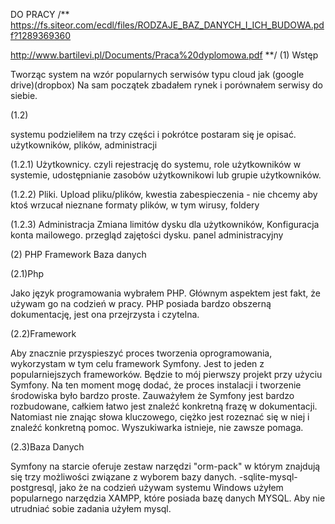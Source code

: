 DO PRACY
/** 
https://fs.siteor.com/ecdl/files/RODZAJE_BAZ_DANYCH_I_ICH_BUDOWA.pdf?1289369360

http://www.bartilevi.pl/Documents/Praca%20dyplomowa.pdf
**/
(1) Wstęp

Tworząc system na wzór popularnych serwisów typu cloud jak (google drive)(dropbox) Na sam początek zbadałem rynek i porównałem serwisy do siebie.

(1.2)

systemu podzieliłem na trzy części i pokrótce postaram się je opisać.
użytkowników, plików, administracji

(1.2.1)
	Użytkownicy.
	czyli rejestrację do systemu,
	role użytkowników w systemie,
	udostępnianie zasobów użytkownikowi lub grupie użytkowników.

(1.2.2)
	Pliki.
	Upload pliku/plików,
	kwestia zabespieczenia - nie chcemy aby ktoś wrzucał nieznane formaty plików, w tym wirusy,
	foldery
	
(1.2.3)
	Administracja
	Zmiana limitów dysku dla użytkowników,
	Konfiguracja konta mailowego.
	przegląd zajętości dysku.
	panel administracyjny
	
(2) PHP Framework Baza danych

(2.1)Php

Jako język programowania wybrałem PHP. Głównym aspektem jest fakt, że używam go na codzień w pracy. PHP posiada bardzo obszerną dokumentację, jest ona przejrzysta i czytelna.

(2.2)Framework

Aby znacznie przyspieszyć proces tworzenia oprogramowania, wykorzystam w tym celu framework Symfony. Jest to jeden z popularniejszych frameworków. Będzie to mój pierwszy projekt przy użyciu Symfony. Na ten moment mogę dodać, że proces instalacji i tworzenie środowiska było bardzo proste. Zauważyłem że Symfony jest bardzo rozbudowane, całkiem łatwo jest znaleźć konkretną frazę w dokumentacji. Natomiast nie znając słowa kluczowego, ciężko jest rozeznać się w niej i znaleźć konkretną pomoc. Wyszukiwarka istnieje, nie zawsze pomaga.

(2.3)Baza Danych

Symfony na starcie oferuje zestaw narzędzi "orm-pack" w którym znajdują się trzy możliwości związane z wyborem bazy danych. -sqlite-mysql-postgresql, jako że na codzień używam systemu Windows użyłem popularnego narzędzia XAMPP, które posiada bazę danych MYSQL. Aby nie utrudniać sobie zadania użyłem mysql.
